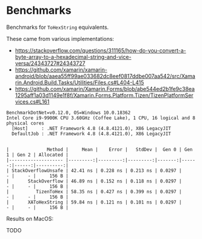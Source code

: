 # Benchmarks

Benchmarks for `ToHexString` equivalents.

These came from various implementations:

* https://stackoverflow.com/questions/311165/how-do-you-convert-a-byte-array-to-a-hexadecimal-string-and-vice-versa/24343727#24343727
* https://github.com/xamarin/xamarin-android/blob/aaea55ff99ae033682dc8eef0817ddbe007aa542/src/Xamarin.Android.Build.Tasks/Utilities/Files.cs#L404-L415
* https://github.com/xamarin/Xamarin.Forms/blob/abe544ed2b1fe9c38ea1295aff1a03d1149e1f8f/Xamarin.Forms.Platform.Tizen/TizenPlatformServices.cs#L161

```
BenchmarkDotNet=v0.12.0, OS=Windows 10.0.18362
Intel Core i9-9900K CPU 3.60GHz (Coffee Lake), 1 CPU, 16 logical and 8 physical cores
  [Host]     : .NET Framework 4.8 (4.8.4121.0), X86 LegacyJIT
  DefaultJob : .NET Framework 4.8 (4.8.4121.0), X86 LegacyJIT


|              Method |     Mean |    Error |   StdDev |  Gen 0 | Gen 1 | Gen 2 | Allocated |
|-------------------- |---------:|---------:|---------:|-------:|------:|------:|----------:|
| StackOverflowUnsafe | 42.41 ns | 0.228 ns | 0.213 ns | 0.0297 |     - |     - |     156 B |
|       StackOverflow | 46.89 ns | 0.152 ns | 0.118 ns | 0.0297 |     - |     - |     156 B |
|          TizenToHex | 58.35 ns | 0.427 ns | 0.399 ns | 0.0297 |     - |     - |     156 B |
|       XAToHexString | 59.84 ns | 0.121 ns | 0.101 ns | 0.0297 |     - |     - |     156 B |
```

Results on MacOS:

TODO